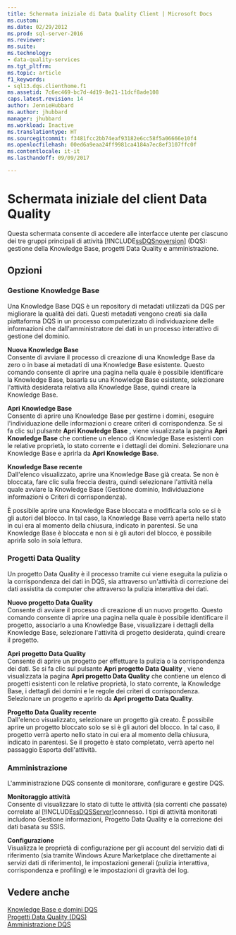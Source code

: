 ```yaml
---
title: Schermata iniziale di Data Quality Client | Microsoft Docs
ms.custom: 
ms.date: 02/29/2012
ms.prod: sql-server-2016
ms.reviewer: 
ms.suite: 
ms.technology:
- data-quality-services
ms.tgt_pltfrm: 
ms.topic: article
f1_keywords:
- sql13.dqs.clienthome.f1
ms.assetid: 7c6ec469-bc7d-4d19-8e21-11dcf8ade108
caps.latest.revision: 14
author: JennieHubbard
ms.author: jhubbard
manager: jhubbard
ms.workload: Inactive
ms.translationtype: HT
ms.sourcegitcommit: f3481fcc2bb74eaf93182e6cc58f5a06666e10f4
ms.openlocfilehash: 00ed6a9eaa24ff9981ca4184a7ec8ef3107ffc0f
ms.contentlocale: it-it
ms.lasthandoff: 09/09/2017

---
```

# <a name="data-quality-client-home-screen"></a>Schermata iniziale del client Data Quality
  Questa schermata consente di accedere alle interfacce utente per ciascuno dei tre gruppi principali di attività [!INCLUDE[ssDQSnoversion](../includes/ssdqsnoversion-md.md)] (DQS): gestione della Knowledge Base, progetti Data Quality e amministrazione.  
  
## <a name="options"></a>Opzioni  
  
### <a name="knowledge-base-management"></a>Gestione Knowledge Base  
 Una Knowledge Base DQS è un repository di metadati utilizzati da DQS per migliorare la qualità dei dati. Questi metadati vengono creati sia dalla piattaforma DQS in un processo computerizzato di individuazione delle informazioni che dall'amministratore dei dati in un processo interattivo di gestione del dominio.  
  
 **Nuova Knowledge Base**  
 Consente di avviare il processo di creazione di una Knowledge Base da zero o in base ai metadati di una Knowledge Base esistente. Questo comando consente di aprire una pagina nella quale è possibile identificare la Knowledge Base, basarla su una Knowledge Base esistente, selezionare l'attività desiderata relativa alla Knowledge Base, quindi creare la Knowledge Base.  
  
 **Apri Knowledge Base**  
 Consente di aprire una Knowledge Base per gestirne i domini, eseguire l'individuazione delle informazioni o creare criteri di corrispondenza. Se si fa clic sul pulsante **Apri Knowledge Base** , viene visualizzata la pagina **Apri Knowledge Base** che contiene un elenco di Knowledge Base esistenti con le relative proprietà, lo stato corrente e i dettagli dei domini. Selezionare una Knowledge Base e aprirla da **Apri Knowledge Base**.  
  
 **Knowledge Base recente**  
 Dall'elenco visualizzato, aprire una Knowledge Base già creata. Se non è bloccata, fare clic sulla freccia destra, quindi selezionare l'attività nella quale avviare la Knowledge Base (Gestione dominio, Individuazione informazioni o Criteri di corrispondenza).  
  
 È possibile aprire una Knowledge Base bloccata e modificarla solo se si è gli autori del blocco. In tal caso, la Knowledge Base verrà aperta nello stato in cui era al momento della chiusura, indicato in parentesi. Se una Knowledge Base è bloccata e non si è gli autori del blocco, è possibile aprirla solo in sola lettura.  
  
### <a name="data-quality-projects"></a>Progetti Data Quality  
 Un progetto Data Quality è il processo tramite cui viene eseguita la pulizia o la corrispondenza dei dati in DQS, sia attraverso un'attività di correzione dei dati assistita da computer che attraverso la pulizia interattiva dei dati.  
  
 **Nuovo progetto Data Quality**  
 Consente di avviare il processo di creazione di un nuovo progetto. Questo comando consente di aprire una pagina nella quale è possibile identificare il progetto, associarlo a una Knowledge Base, visualizzare i dettagli della Knowledge Base, selezionare l'attività di progetto desiderata, quindi creare il progetto.  
  
 **Apri progetto Data Quality**  
 Consente di aprire un progetto per effettuare la pulizia o la corrispondenza dei dati. Se si fa clic sul pulsante **Apri progetto Data Quality** , viene visualizzata la pagina **Apri progetto Data Quality** che contiene un elenco di progetti esistenti con le relative proprietà, lo stato corrente, la Knowledge Base, i dettagli dei domini e le regole dei criteri di corrispondenza. Selezionare un progetto e aprirlo da **Apri progetto Data Quality**.  
  
 **Progetto Data Quality recente**  
 Dall'elenco visualizzato, selezionare un progetto già creato. È possibile aprire un progetto bloccato solo se si è gli autori del blocco. In tal caso, il progetto verrà aperto nello stato in cui era al momento della chiusura, indicato in parentesi. Se il progetto è stato completato, verrà aperto nel passaggio Esporta dell'attività.  
  
### <a name="administration"></a>Amministrazione  
 L'amministrazione DQS consente di monitorare, configurare e gestire DQS.  
  
 **Monitoraggio attività**  
 Consente di visualizzare lo stato di tutte le attività (sia correnti che passate) correlate al [!INCLUDE[ssDQSServer](../includes/ssdqsserver-md.md)]connesso. I tipi di attività monitorati includono Gestione informazioni, Progetto Data Quality e la correzione dei dati basata su SSIS.  
  
 **Configurazione**  
 Visualizza le proprietà di configurazione per gli account del servizio dati di riferimento (sia tramite Windows Azure Marketplace che direttamente ai servizi dati di riferimento), le impostazioni generali (pulizia interattiva, corrispondenza e profiling) e le impostazioni di gravità dei log.  
  
## <a name="see-also"></a>Vedere anche  
 [Knowledge Base e domini DQS](../data-quality-services/dqs-knowledge-bases-and-domains.md)   
 [Progetti Data Quality &#40;DQS&#41;](../data-quality-services/data-quality-projects-dqs.md)   
 [Amministrazione DQS](../data-quality-services/dqs-administration.md)  
  
  

